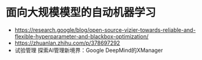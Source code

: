# 面向大规模模型的自动机器学习

* https://research.google/blog/open-source-vizier-towards-reliable-and-flexible-hyperparameter-and-blackbox-optimization/
* https://zhuanlan.zhihu.com/p/378697292
* 试验管理 探索AI管理新境界：Google DeepMind的XManager
